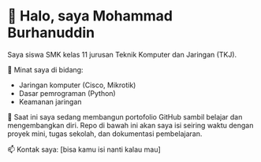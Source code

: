 # 👋 Halo, saya Mohammad Burhanuddin

Saya siswa SMK kelas 11 jurusan Teknik Komputer dan Jaringan (TKJ).

🔧 Minat saya di bidang:
- Jaringan komputer (Cisco, Mikrotik)
- Dasar pemrograman (Python)
- Keamanan jaringan

📌 Saat ini saya sedang membangun portofolio GitHub sambil belajar dan mengembangkan diri. Repo di bawah ini akan saya isi seiring waktu dengan proyek mini, tugas sekolah, dan dokumentasi pembelajaran.

📫 Kontak saya: [bisa kamu isi nanti kalau mau]


<!--
**mburhanuddin711/mburhanuddin711** is a ✨ _special_ ✨ repository because its `README.md` (this file) appears on your GitHub profile.

Here are some ideas to get you started:

- 🔭 I’m currently working on ...
- 🌱 I’m currently learning ...
- 👯 I’m looking to collaborate on ...
- 🤔 I’m looking for help with ...
- 💬 Ask me about ...
- 📫 How to reach me: ...
- 😄 Pronouns: ...
- ⚡ Fun fact: ...
-->
